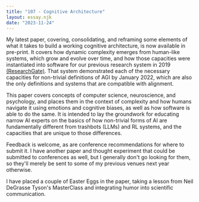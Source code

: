 ```yaml
---
title: "107 - Cognitive Architecture"
layout: essay.njk
date: "2023-11-24"
---
```


My latest paper, covering, consolidating, and reframing some elements of what it takes to build a working cognitive architecture, is now available in pre-print. It covers how dynamic complexity emerges from human-like systems, which grow and evolve over time, and how those capacities were instantiated into software for our previous research system in 2019 [(ResearchGate)](http://dx.doi.org/10.13140/RG.2.2.11390.56641). That system demonstrated each of the necessary capacities for non-trivial definitions of AGI by January 2022, which are also the only definitions and systems that are compatible with alignment. 

This paper covers concepts of computer science, neuroscience, and psychology, and places them in the context of complexity and how humans navigate it using emotions and cognitive biases, as well as how software is able to do the same. It is intended to lay the groundwork for educating narrow AI experts on the basics of how non-trivial forms of AI are fundamentally different from trashbots (LLMs) and RL systems, and the capacities that are unique to those differences.

Feedback is welcome, as are conference recommendations for where to submit it. I have another paper and thought experiment that could be submitted to conferences as well, but I generally don't go looking for them, so they'll merely be sent to some of my previous venues next year otherwise.

I have placed a couple of Easter Eggs in the paper, taking a lesson from Neil DeGrasse Tyson's MasterClass and integrating humor into scientific communication.